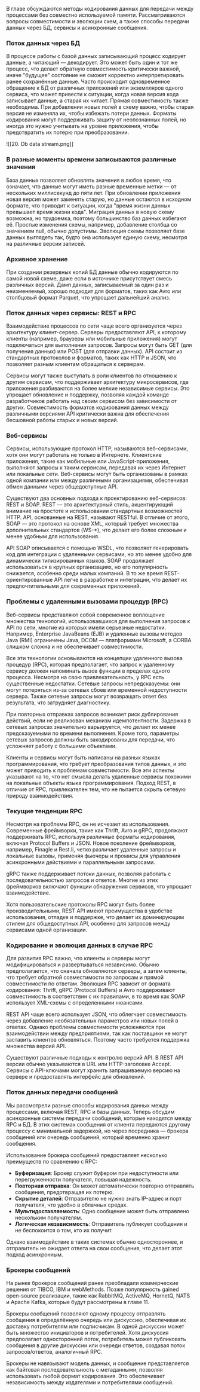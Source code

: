 В главе обсуждаются методы кодирования данных для передачи между процессами без совместно используемой памяти. Рассматриваются вопросы совместимости и эволюции схем, а также способы передачи данных через БД, сервисы и асинхронные сообщения.

### Поток данных через БД

В процессе работы с базой данных записывающий процесс кодирует данные, а читающий — декодирует. Это может быть один и тот же процесс, что делает обратную совместимость критически важной, иначе "будущее" состояние не сможет корректно интерпретировать ранее сохранённые данные. Часто происходит одновременное обращение к БД от различных приложений или экземпляров одного сервиса, что может привести к ситуации, когда новая версия кода записывает данные, а старая их читает. Прямая совместимость также необходима. При добавлении новых полей в схему важно, чтобы старая версия не изменяла их, чтобы избежать потери данных. Форматы кодирования могут поддерживать защиту от неопознанных полей, но иногда это нужно учитывать на уровне приложения, чтобы предотвратить их потерю при преобразовании.

![[20. Db data stream.png]]

### В разные моменты времени записываются различные значения

База данных позволяет обновлять значения в любое время, что означает, что данные могут иметь разные временные метки — от нескольких миллисекунд до пяти лет. При обновлении приложения новая версия может заменять старую, но данные остаются в исходном формате, что приводит к ситуации, когда "время жизни данных превышает время жизни кода". Миграция данных в новую схему возможна, но трудоемка, поэтому большинство баз данных избегают её. Простые изменения схемы, например, добавление столбца со значением null, обычно допустимы. Эволюция схемы позволяет базе данных выглядеть так, будто она использует единую схему, несмотря на различные версии записей.

### Архивное хранение

При создании резервных копий БД данные обычно кодируются по самой новой схеме, даже если в источнике присутствует смесь различных версий. Дамп данных, записываемый за один раз и неизменяемый, хорошо подходит для форматов, таких как Avro или столбцовый формат Parquet, что упрощает дальнейший анализ.

### Поток данных через сервисы: REST и RPC

Взаимодействие процессов по сети чаще всего организуется через архитектуру клиент-сервер. Серверы предоставляют API, к которому клиенты (например, браузеры или мобильные приложения) могут подключаться для выполнения запросов. Запросы могут быть GET (для получения данных) или POST (для отправки данных). API состоит из стандартных протоколов и форматов, таких как HTTP и JSON, что позволяет разным клиентам обращаться к серверам.

Сервисы могут также выступать в роли клиентов по отношению к другим сервисам, что поддерживает архитектуру микросервисов, где приложения разбиваются на более мелкие независимые сервисы. Это упрощает обновление и поддержку, позволяя каждой команде разработчиков работать над своим сервисом без зависимости от других. Совместимость форматов кодирования данных между различными версиями API критически важна для обеспечения бесшовной работы старых и новых версий.

### Веб-сервисы

Сервисы, использующие протокол HTTP, называются веб-сервисами, хотя они могут работать не только в Интернете. Клиентские приложения, такие как мобильные или JavaScript-приложения, выполняют запросы к таким сервисам, передавая их через Интернет или локальные сети. Веб-сервисы могут быть организованы в рамках одной компании или между различными организациями, обеспечивая обмен данными через общедоступные API.

Существуют два основных подхода к проектированию веб-сервисов: REST и SOAP. REST — это архитектурный стиль, акцентирующий внимание на простоте и использовании стандартных возможностей HTTP. API, основанные на REST, называют RESTful. В отличие от этого, SOAP — это протокол на основе XML, который требует множества дополнительных стандартов (WS-*), что делает его более сложным и менее удобным для использования.

API SOAP описывается с помощью WSDL, что позволяет генерировать код для интеграции с удаленными сервисами, но это менее удобно для динамически типизированных языков. SOAP продолжает использоваться в крупных организациях, но его популярность снижается, особенно среди малых компаний. В то же время REST-ориентированные API легче в разработке и интеграции, что делает их предпочтительными для современных приложений.

### Проблемы с удаленными вызовами процедур (RPC)

Веб-сервисы представляют собой современное воплощение множества технологий, использовавшихся для выполнения запросов к API по сети, многие из которых имели серьезные недостатки. Например, Enterprise JavaBeans (EJB) и удаленные вызовы методов Java (RMI) ограничены Java, DCOM — платформами Microsoft, а CORBA слишком сложна и не обеспечивает совместимости.

Все эти технологии основываются на концепции удаленного вызова процедур (RPC), которая предполагает, что запрос к удаленному сервису должен напоминать вызов функции в пределах одного процесса. Несмотря на свою привлекательность, у RPC есть существенные недостатки. Сетевые запросы непредсказуемы: они могут потеряться из-за сетевых сбоев или временной недоступности сервера. Также сетевые запросы могут возвращать ответ без результата, что затрудняет диагностику.

При повторных отправках запросов возникает риск дублирования действий, если не реализован механизм идемпотентности. Задержка в сетевых запросах значительно варьируется, что делает их менее предсказуемыми по времени выполнения. Кроме того, параметры сетевых запросов должны быть закодированы для передачи, что усложняет работу с большими объектами.

Клиенты и сервисы могут быть написаны на разных языках программирования, что требует преобразования типов данных, и это может приводить к проблемам совместимости. Все эти аспекты указывают на то, что нет смысла делать удаленные сервисы похожими на локальные объекты языка программирования. Подход REST, в отличие от RPC, привлекателен тем, что не пытается скрыть сетевую природу взаимодействия.

### Текущие тенденции RPC

Несмотря на проблемы RPC, он не исчезает из использования. Современные фреймворки, такие как Thrift, Avro и gRPC, продолжают поддерживать RPC, используя различные форматы кодирования, включая Protocol Buffers и JSON. Новое поколение фреймворков, например, Finagle и Rest.li, четко различает удаленные запросы и локальные вызовы, применяя фьючеры и промисы для управления асинхронными действиями и параллельными запросами.

gRPC также поддерживает потоки данных, позволяя работать с последовательностью запросов и ответов. Многие из этих фреймворков включают функции обнаружения сервисов, что упрощает взаимодействие.

Хотя пользовательские протоколы RPC могут быть более производительными, REST API имеют преимущества в удобстве использования, отладке и поддержке, что делает их доминирующим стилем для общедоступных API, особенно для запросов между сервисами одной организации.

### Кодирование и эволюция данных в случае RPC

Для развития RPC важно, что клиенты и серверы могут модифицироваться и развертываться независимо. Обычно предполагается, что сначала обновляются серверы, а затем клиенты, что требует обратной совместимости по запросам и прямой совместимости по ответам. Эволюция RPC зависит от формата кодирования: Thrift, gRPC (Protocol Buffers) и Avro поддерживают совместимость в соответствии с их правилами, в то время как SOAP использует XML-схемы с определенными нюансами.

REST API чаще всего использует JSON, что облегчает совместимость через добавление необязательных параметров или новых полей в ответах. Однако проблемы совместимости усложняются при взаимодействии между предприятиями, так как поставщики не могут заставить клиентов обновляться. Поэтому часто требуется поддержка множества версий API.

Существуют различные подходы к контролю версий API. В REST API версии обычно указываются в URL или HTTP-заголовке Accept. Сервисы с API-ключами могут хранить запрашиваемую версию на сервере и предоставлять интерфейс для обновлений.

### Поток данных передачи сообщений

Мы рассмотрели разные способы кодирования данных между процессами, включая REST, RPC и базы данных. Теперь обсудим асинхронные системы передачи сообщений, которые находятся между RPC и БД. В этих системах сообщения от клиента передаются другому процессу с минимальной задержкой, но через посредника — брокера сообщений или очередь сообщений, который временно хранит сообщения.

Использование брокера сообщений предоставляет несколько преимуществ по сравнению с RPC:

- **Буферизация**: Брокер служит буфером при недоступности или перегруженности получателя, повышая надежность.
- **Повторная отправка**: Он может автоматически повторно отправлять сообщения, предотвращая их потерю.
- **Скрытие деталей**: Отправителю не нужно знать IP-адрес и порт получателя, что удобно в облачных средах.
- **Мультидоставляемость**: Одно сообщение может быть отправлено нескольким получателям.
- **Логическая независимость**: Отправитель публикует сообщения и не беспокоится о том, кто их получит.

Однако взаимодействие в таких системах обычно одностороннее, и отправитель не ожидает ответа на свои сообщения, что делает этот подход асинхронным.

### Брокеры сообщений

На рынке брокеров сообщений ранее преобладали коммерческие решения от TIBCO, IBM и webMethods. Позже популярность gained open-source реализации, такие как RabbitMQ, ActiveMQ, HornetQ, NATS и Apache Kafka, которые будут рассмотрены в главе 11.

Брокеры сообщений позволяют одному процессу отправлять сообщения в определённую очередь или дискуссию, обеспечивая их доставку потребителям или подписчикам. В одной дискуссии может быть множество инициаторов и потребителей. Хотя дискуссия предполагает односторонний поток, потребитель может публиковать сообщения в другие дискуссии или очереди ответов, создавая поток запросов/ответов, аналогичный RPC.

Брокеры не навязывают модель данных, и сообщение представляется как байтовая последовательность с метаданными, позволяя использовать любой формат кодирования. Это обеспечивает независимость между издателями и потребителями сообщений.

